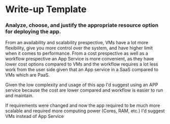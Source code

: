 # Write-up Template

### Analyze, choose, and justify the appropriate resource option for deploying the app.


From an availability and scalability prespective, VMs have a lot more flexibility, give you more control over the system, and have higher limit when it comes to performance. From a cost prespective as well as a workflow prespective an App Service is more convenient, as they have lower cost options compared to VMs and the workflow requires a lot less work from the user side given that an App service in a SaaS compared to VMs which are PaaS. 

Given the low complexity and usage of this app I'd suggest using an APP service because the cost are lower compared and workflow is easier to run and maintain.


If requirements were changed and now the app required to be much more scalable and required more computing power (Cores, RAM, etc.) I'd suggest VMs instead of App Service